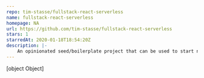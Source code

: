 ```yaml
---
repo: tim-stasse/fullstack-react-serverless
name: fullstack-react-serverless
homepage: NA
url: https://github.com/tim-stasse/fullstack-react-serverless
stars: 1
starredAt: 2020-01-18T18:54:20Z
description: |-
    An opinionated seed/boilerplate project that can be used to start new projects with react and the serverless framework
---
```


[object Object]
